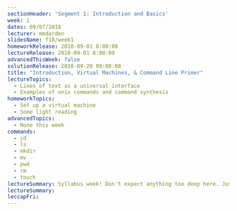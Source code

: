 ```yaml
---
sectionHeader: 'Segment 1: Introduction and Basics'
week: 1
dates: 09/07/2018
lecturer: mmdarden
slidesName: f18/week1
homeworkRelease: 2018-09-01 8:00:00
lectureRelease: 2018-09-01 8:00:00
advancedThisWeek: false
solutionRelease: 2018-09-20 00:00:00
title: "Introduction, Virtual Machines, & Command Line Primer"
lectureTopics:
  - Lines of text as a universal interface
  - Examples of unix commands and command synthesis
homeworkTopics:
  - Set up a virtual machine
  - Some light reading
advancedTopics:
  - None this week
commands:
  - cd
  - ls
  - mkdir
  - mv
  - pwd
  - rm
  - touch
lectureSummary: Syllabus week! Don't expect anything too deep here. Just an easy introduction to the C4CS curriculum.
lectureSummary:
leccapFri:
---
```

